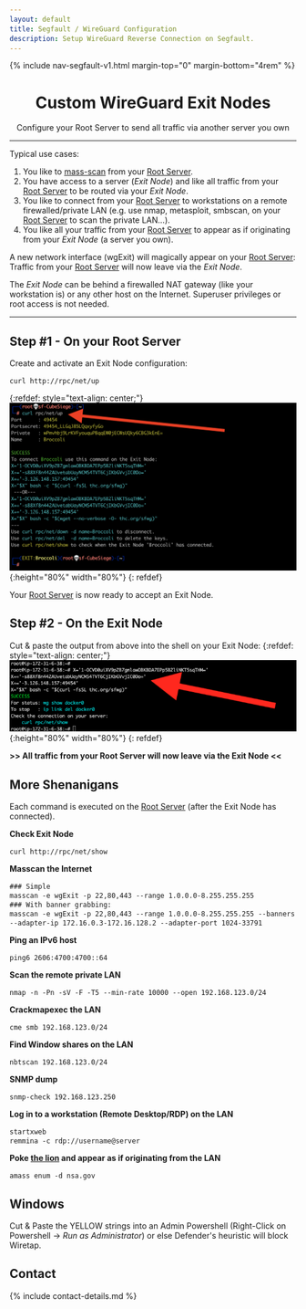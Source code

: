 ```yaml
---
layout: default
title: Segfault / WireGuard Configuration
description: Setup WireGuard Reverse Connection on Segfault.
---
```


<!-- Begin of ugly CSS navigation styling hack -->
<style>a[href$="/wireguard/"] { font-weight: bold; }</style>
<!-- End of ugly CSS navigation styling hack -->

{% include nav-segfault-v1.html margin-top="0" margin-bottom="4rem" %}

<div style="text-align:center">
    <h1>Custom WireGuard Exit Nodes</h1>
    <p>Configure your Root Server to send all traffic via another server you own</p>
</div>

---
Typical use cases:
1. You like to [mass-scan](../faq/#scan) from your [Root Server](../).
2. You have access to a server (*Exit Node*) and like all traffic from your [Root Server](../) to be routed via your *Exit Node*.
3. You like to connect from your [Root Server](../) to workstations on a remote firewalled/private LAN (e.g. use nmap, metasploit, smbscan, on your [Root Server](../) to scan the private LAN...).
4. You like all your traffic from your [Root Server](../) to appear as if originating from your *Exit Node* (a server you own).

A new network interface (wgExit) will magically appear on your [Root Server](../): Traffic from your [Root Server](../) will now leave via the *Exit Node*.

The *Exit Node* can be behind a firewalled NAT gateway (like your workstation is) or any other host on the Internet. Superuser privileges or root access is not needed.

---

## Step #1 - On your Root Server

Create and activate an Exit Node configuration:

```shell
curl http://rpc/net/up
```

{:refdef: style="text-align: center;"}
![login screen](wg-up2.png){:height="80%" width="80%"}
{: refdef}

Your [Root Server](../) is now ready to accept an Exit Node.

## Step #2 - On the Exit Node

Cut & paste the output from above into the shell on your Exit Node:
{:refdef: style="text-align: center;"}
![login screen](sfwg.png){:height="80%" width="80%"}
{: refdef}

**>> All traffic from your Root Server will now leave via the Exit Node <<**

## More Shenanigans

Each command is executed on the [Root Server](../) (after the Exit Node has connected).

__Check Exit Node__

```
curl http://rpc/net/show
```

__Masscan the Internet__

```
### Simple
masscan -e wgExit -p 22,80,443 --range 1.0.0.0-8.255.255.255
### With banner grabbing:
masscan -e wgExit -p 22,80,443 --range 1.0.0.0-8.255.255.255 --banners --adapter-ip 172.16.0.3-172.16.128.2 --adapter-port 1024-33791
```

__Ping an IPv6 host__

```
ping6 2606:4700:4700::64
```

__Scan the remote private LAN__

```
nmap -n -Pn -sV -F -T5 --min-rate 10000 --open 192.168.123.0/24
```

__Crackmapexec the LAN__

```
cme smb 192.168.123.0/24
```

__Find Window shares on the LAN__

```
nbtscan 192.168.123.0/24
```

__SNMP dump__

```
snmp-check 192.168.123.250
```

__Log in to a workstation (Remote Desktop/RDP) on the LAN__

```
startxweb
remmina -c rdp://username@server
```

__Poke [the lion](police-cars-police-chase.gif) and appear as if originating from the LAN__

```
amass enum -d nsa.gov
```

<!-- __...and other [Hacks, Tips and Tricks](tricks.html).__ -->

## Windows

Cut & Paste the YELLOW strings into an Admin Powershell (Right-Click on Powershell -> _Run as Administrator_) or else Defender's heuristic will block Wiretap. 

## Contact

{% include contact-details.md %}
